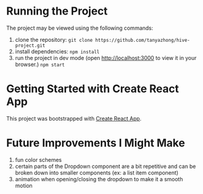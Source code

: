 # Running the Project

The project may be viewed using the following commands:
1. clone the repository:
    `git clone https://github.com/tanyazhong/hive-project.git`
2. install dependencies:
    `npm install`
3. run the project in dev mode (open [http://localhost:3000](http://localhost:3000) to view it in your browser.)
    `npm start`

# Getting Started with Create React App

This project was bootstrapped with [Create React App](https://github.com/facebook/create-react-app).

# Future Improvements I Might Make 
1. fun color schemes
2. certain parts of the Dropdown component are a bit repetitive and can be broken down into smaller components (ex: a list item component)
3. animation when opening/closing the dropdown to make it a smooth motion
